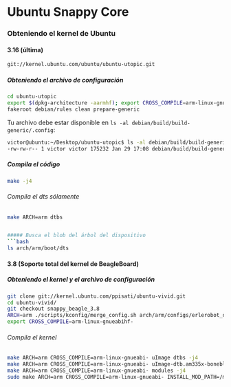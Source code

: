 # Ubuntu Snappy Core

### Obteniendo el kernel de Ubuntu
#### 3.16 (última)
```bash
git://kernel.ubuntu.com/ubuntu/ubuntu-utopic.git
```

##### Obteniendo el archivo de configuración
```bash
cd ubuntu-utopic
export $(dpkg-architecture -aarmhf); export CROSS_COMPILE=arm-linux-gnueabihf-
fakeroot debian/rules clean prepare-generic
```

Tu archivo debe estar disponible en `ls -al debian/build/build-generic/.config`:
```bash
victor@ubuntu:~/Desktop/ubuntu-utopic$ ls -al debian/build/build-generic/.config
-rw-rw-r-- 1 victor victor 175232 Jan 29 17:08 debian/build/build-generic/.config

```

##### Compila el código
```bash
make -j4
```

###### Compila el dts sólamente
```bash
make ARCH=arm dtbs


##### Busca el blob del árbol del dispositivo
```bash
ls arch/arm/boot/dts
```

#### 3.8 (Soporte total del kernel de BeagleBoard)
##### Obteniendo el kernel y el archivo de configuración
```bash
git clone git://kernel.ubuntu.com/ppisati/ubuntu-vivid.git
cd ubuntu-vivid/
git checkout snappy_beagle_3.8
ARCH=arm ./scripts/kconfig/merge_config.sh arch/arm/configs/erlerobot_defconfig arch/arm/configs/snappy/*.config
export CROSS_COMPILE=arm-linux-gnueabihf-
```

###### Compila el kernel
```bash
make ARCH=arm CROSS_COMPILE=arm-linux-gnueabi- uImage dtbs -j4
make ARCH=arm CROSS_COMPILE=arm-linux-gnueabi- uImage-dtb.am335x-boneblack -j4
make ARCH=arm CROSS_COMPILE=arm-linux-gnueabi- modules -j4
sudo make ARCH=arm CROSS_COMPILE=arm-linux-gnueabi- INSTALL_MOD_PATH=/media/victor/system-a modules_install
```
